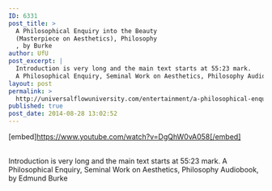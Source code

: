 ```yaml
---
ID: 6331
post_title: >
  A Philosophical Enquiry into the Beauty
  (Masterpiece on Aesthetics), Philosophy
  , by Burke
author: UfU
post_excerpt: |
  Introduction is very long and the main text starts at 55:23 mark.
  A Philosophical Enquiry, Seminal Work on Aesthetics, Philosophy Audiobook, by Edmund Burke
layout: post
permalink: >
  http://universalflowuniversity.com/entertainment/a-philosophical-enquiry-into-the-beauty-masterpiece-on-aesthetics-philosophy-by-burke/
published: true
post_date: 2014-08-28 13:02:52
---
```

[embed]https://www.youtube.com/watch?v=DgQhW0vA058[/embed]</br></br>
<p>Introduction is very long and the main text starts at 55:23 mark.
A Philosophical Enquiry, Seminal Work on Aesthetics, Philosophy Audiobook, by Edmund Burke</p>